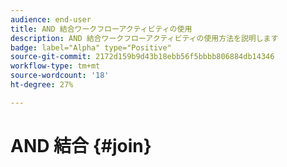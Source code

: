 ```yaml
---
audience: end-user
title: AND 結合ワークフローアクティビティの使用
description: AND 結合ワークフローアクティビティの使用方法を説明します
badge: label="Alpha" type="Positive"
source-git-commit: 2172d159b9d43b18ebb56f5bbbb806884db14346
workflow-type: tm+mt
source-wordcount: '18'
ht-degree: 27%

---
```



# AND 結合 {#join}

